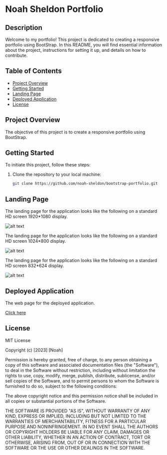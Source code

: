 # Noah Sheldon Portfolio

## Description


Welcome to my portfolio! This project is dedicated to creating a responsive portfolio using BootStrap. In this README, you will find essential information about the project, instructions for setting it up, and details on how to contribute.


## Table of Contents

- [Project Overview](#project-overview)
- [Getting Started](#getting-started)
- [Landing Page](#landing-page)
- [Deployed Application](#deployed-application)
- [License](#license)


## Project Overview

The objective of this project is to create a responsive portfolio using BootStrap. 


## Getting Started

To initiate this project, follow these steps:

1. Clone the repository to your local machine:

   ```bash
   git clone https://github.com/noah-sheldon/bootstrap-portfolio.git
   ```


## Landing Page

The landing page for the application looks like the following on a standard HD screen 1920*1080 display.

![alt text](./assets/images/scr_1920.png)

The landing page for the application looks like the following on a standard HD screen 1024*800 display.

![alt text](./assets/images/scr_1024.png)

The landing page for the application looks like the following on a standard HD screen 832*624 display.

![alt text](./assets/images/scr_832.png)

## Deployed Application

The web page for the deployed application.

[Click here](https://noah-sheldon.github.io/bootstrap-portfolio/)


## License

MIT License

Copyright (c) [2023] [Noah]

Permission is hereby granted, free of charge, to any person obtaining a copy
of this software and associated documentation files (the "Software"), to deal
in the Software without restriction, including without limitation the rights
to use, copy, modify, merge, publish, distribute, sublicense, and/or sell
copies of the Software, and to permit persons to whom the Software is
furnished to do so, subject to the following conditions:

The above copyright notice and this permission notice shall be included in all
copies or substantial portions of the Software.

THE SOFTWARE IS PROVIDED "AS IS", WITHOUT WARRANTY OF ANY KIND, EXPRESS OR
IMPLIED, INCLUDING BUT NOT LIMITED TO THE WARRANTIES OF MERCHANTABILITY,
FITNESS FOR A PARTICULAR PURPOSE AND NONINFRINGEMENT. IN NO EVENT SHALL THE
AUTHORS OR COPYRIGHT HOLDERS BE LIABLE FOR ANY CLAIM, DAMAGES OR OTHER
LIABILITY, WHETHER IN AN ACTION OF CONTRACT, TORT OR OTHERWISE, ARISING FROM,
OUT OF OR IN CONNECTION WITH THE SOFTWARE OR THE USE OR OTHER DEALINGS IN THE
SOFTWARE.